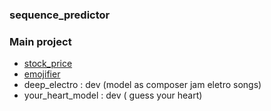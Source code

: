 ### sequence_predictor 

### Main project 
* [stock_price](https://github.com/yennanliu/sequence_predictor/tree/master/stock_price)
* [emojifier](https://github.com/yennanliu/sequence_predictor/tree/master/emojifier)
* deep_electro : dev (model as composer jam eletro songs)
* your_heart_model : dev ( guess your heart)  

